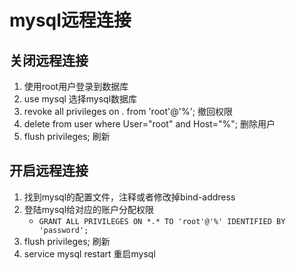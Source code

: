 # mysql远程连接

## 关闭远程连接

1. 使用root用户登录到数据库
2. use mysql 选择mysql数据库
3. revoke all privileges on *.* from 'root'@'%'; 撤回权限
4. delete from user where User="root" and Host="%"; 删除用户
5. flush privileges; 刷新

## 开启远程连接

1. 找到mysql的配置文件，注释或者修改掉bind-address
2. 登陆mysql给对应的账户分配权限
    - `GRANT ALL PRIVILEGES ON *.* TO 'root'@'%' IDENTIFIED BY 'password';`
3. flush privileges; 刷新
4. service mysql restart 重启mysql
